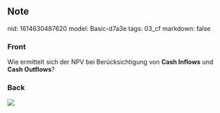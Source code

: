 ## Note
nid: 1614630487620
model: Basic-d7a3e
tags: 03_cf
markdown: false

### Front
Wie ermittelt sich der NPV bei Berücksichtigung von <b>Cash Inflows</b> und <b>Cash Outflows</b>?

### Back
<img src="paste-2bd59882f595912830fd94b9d2d6e9f12b56fa1c.jpg">
